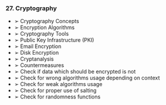 ### 27. Cryptography
  * ➢ Cryptography Concepts
  * ➢ Encryption Algorithms
  * ➢ Cryptography Tools
  * ➢ Public Key Infrastructure (PKI)
  * ➢ Email Encryption
  * ➢ Disk Encryption
  * ➢ Cryptanalysis
  * ➢ Countermeasures
  * ➢ Check if data which should be encrypted is not
  * ➢ Check for wrong algorithms usage depending on context
  * ➢ Check for weak algorithms usage
  * ➢ Check for proper use of salting
  * ➢ Check for randomness functions


